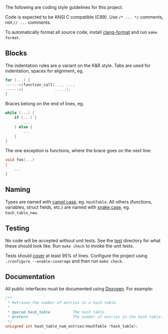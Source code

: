 
The following are coding style guidelines for this project.

Code is expected to be ANSI C compatible (C89).  Use `/* ... */` comments, not
`// ...` comments.

To automatically format all source code, install
[clang-format](https://clang.llvm.org/docs/ClangFormat.html) and
run `make format`.

## Blocks

The indentation rules are a variant on the K&R style.
Tabs are used for indentation, spaces for alignment, eg.
```c
for (...) {
------>|function_call(..., ...,
------>|              .....);
}
```
Braces belong on the end of lines, eg.
```c
while (...) {
	if (...) {
		...
	} else {
		...
	}
}
```
The one exception is functions, where the brace goes on the next line:
```c
void foo(...)
{
	...
}
```

## Naming

Types are named with [camel case](https://en.wikipedia.org/wiki/Camel_case),
eg. `HashTable`.
All others (functions, variables, struct fields, etc.) are named with [snake
case](https://en.wikipedia.org/wiki/Snake_case), eg. `hash_table_new`.

## Testing

No code will be accepted without unit tests. See the [test](test/) directory
for what these should look like. Run `make check` to invoke the unit tests.

Tests should [cover](https://en.wikipedia.org/wiki/Code_coverage) at least
95% of lines.  Configure the project using `./configure --enable-coverage` and
then run `make check`.

## Documentation

All public interfaces must be documented using
[Doxygen](https://www.doxygen.nl/). For example:
```c
/**
 * Retrieve the number of entries in a hash table.
 *
 * @param hash_table          The hash table.
 * @return                    The number of entries in the hash table.
 */
unsigned int hash_table_num_entries(HashTable *hash_table);
```
